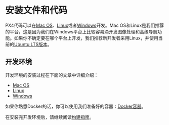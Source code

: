 # 安装文件和代码

PX4代码可以在[Mac OS](starting-installing-mac.md)、[Linux](starting-installing-linux.md)或者[Windows](starting-installing-windows.md)开发。Mac OS和Linux是我们推荐的平台，这是因为我们在Windows平台上比较容易滴开发图像处理和高级导航功能。如果你不确定要在哪个平台上开发，我们推荐新开发者采用Linux，并使用当前的[Ubuntu LTS版本](https://wiki.ubuntu.com/LTS)。

## 开发环境

开发环境的安装过程在下面的文章中详细介绍：

  * [Mac OS](starting-installing-mac.md)
  * [Linux](starting-installing-linux.md)
  * [Windows](starting-installing-windows.md)

如果你熟悉Docker的话，你可以使用我们准备好的容器：[Docker容器](advanced-docker.md)。

在安装完开发环境后，请继续阅读[构建指南](starting-building.md)。
